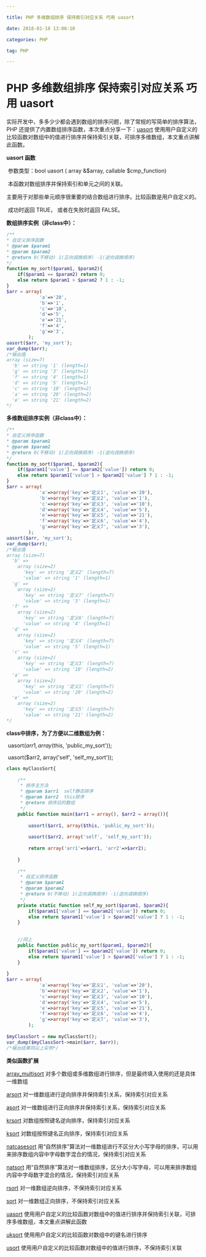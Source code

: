 ```yaml
---

title: PHP 多维数组排序 保持索引对应关系 巧用 uasort

date: 2018-01-18 13:00:10

categories: PHP

tag: PHP 

---
```


# PHP 多维数组排序 保持索引对应关系 巧用 uasort

​	实际开发中，多多少少都会遇到数组的排序问题，除了常规的写简单的排序算法，PHP 还提供了内置数组排序函数，本次重点分享一下：[uasort](http://www.php.net/manual/zh/function.uasort.php)  使用用户自定义的比较函数对数组中的值进行排序并保持索引关联，可排序多维数组，本文重点讲解此函数。 

<!--more-->

**uasort 函数**

​	参数类型：bool uasort ( array &$array, callable $cmp_function)

​	本函数对数组排序并保持索引和单元之间的关联。

​	主要用于对那些单元顺序很重要的结合数组进行排序。比较函数是用户自定义的。

​	成功时返回 TRUE， 或者在失败时返回 FALSE。 

**数组排序实例（非class中）：**

```php
/**
* 自定义排序函数
* @param $param1
* @param $param2
* @return 0(不移动) 1(正向调换顺序) -1(逆向调换顺序)
*/
function my_sort($param1, $param2){
    if($param1 == $param2) return 0;
    else return $param1 > $param2 ? 1 : -1;
}
$arr = array(
            'a'=>'20',
            'b'=>'1',
            'c'=>'10',
            'd'=>'5',
            'e'=>'21',
            'f'=>'4',
            'g'=>'3',
        );
uasort($arr, 'my_sort');
var_dump($arr);
/*输出值
array (size=7)
  'b' => string '1' (length=1)
  'g' => string '3' (length=1)
  'f' => string '4' (length=1)
  'd' => string '5' (length=1)
  'c' => string '10' (length=2)
  'a' => string '20' (length=2)
  'e' => string '21' (length=2)
*/

```



**多维数组排序实例（非class中）：**

```php
/**
* 自定义排序函数
* @param $param1
* @param $param2
* @return 0(不移动) 1(正向调换顺序) -1(逆向调换顺序)
*/
function my_sort($param1, $param2){
    if($param1['value'] == $param2['value']) return 0;
    else return $param1['value'] > $param2['value'] ? 1 : -1;
}
$arr = array(
            'a'=>array('key'=>'定义1', 'value'=>'20'),
            'b'=>array('key'=>'定义2', 'value'=>'1'),
            'c'=>array('key'=>'定义3', 'value'=>'10'),
            'd'=>array('key'=>'定义4', 'value'=>'5'),
            'e'=>array('key'=>'定义5', 'value'=>'21'),
            'f'=>array('key'=>'定义6', 'value'=>'4'),
            'g'=>array('key'=>'定义7', 'value'=>'3'),
        );
uasort($arr, 'my_sort');
var_dump($arr);
/*输出值
array (size=7)
  'b' =>
    array (size=2)
      'key' => string '定义2' (length=7)
      'value' => string '1' (length=1)
  'g' =>
    array (size=2)
      'key' => string '定义7' (length=7)
      'value' => string '3' (length=1)
  'f' =>
    array (size=2)
      'key' => string '定义6' (length=7)
      'value' => string '4' (length=1)
  'd' =>
    array (size=2)
      'key' => string '定义4' (length=7)
      'value' => string '5' (length=1)
  'c' =>
    array (size=2)
      'key' => string '定义3' (length=7)
      'value' => string '10' (length=2)
  'a' =>
    array (size=2)
      'key' => string '定义1' (length=7)
      'value' => string '20' (length=2)
  'e' =>
    array (size=2)
      'key' => string '定义5' (length=7)
      'value' => string '21' (length=2)
*/

```



**class中排序，为了方便以二维数组为例：**

​	uasort($arr1, array($this, 'public_my_sort'));

​	uasort($arr2, array('self', 'self_my_sort'));

```php
class myClassSort{
    
    /**
     * 排序主方法
     * @param $arr1  self静态排序
     * @param $arr2  this排序
     * @return 排序后的数组
     */
    public function main($arr1 = array(), $arr2 = array()){
    
        uasort($arr1, array($this, 'public_my_sort'));
        
        uasort($arr2, array('self', 'self_my_sort'));
        
        return array('arr1'=>$arr1, 'arr2'=>$arr2);
    
    }
    
    /**
     * 自定义排序函数
     * @param $param1
     * @param $param2
     * @return 0(不移动) 1(正向调换顺序) -1(逆向调换顺序)
     */
    private static function self_my_sort($param1, $param2){
        if($param1['value'] == $param2['value']) return 0;
        else return $param1['value'] > $param2['value'] ? 1 : -1;
    }
    
    
    //同上
    public function public_my_sort($param1, $param2){
        if($param1['value'] == $param2['value']) return 0;
        else return $param1['value'] > $param2['value'] ? 1 : -1;
    }
    
}
$arr = array(
            'a'=>array('key'=>'定义1', 'value'=>'20'),
            'b'=>array('key'=>'定义2', 'value'=>'1'),
            'c'=>array('key'=>'定义3', 'value'=>'10'),
            'd'=>array('key'=>'定义4', 'value'=>'5'),
            'e'=>array('key'=>'定义5', 'value'=>'21'),
            'f'=>array('key'=>'定义6', 'value'=>'4'),
            'g'=>array('key'=>'定义7', 'value'=>'3'),
        );
        
$myClassSort = new myClassSort();
var_dump($myClassSort->main($arr, $arr));
/*输出结果同以上实例*/

```





**类似函数扩展**

   [array_multisort](http://www.php.net/manual/zh/function.array-multisort.php) 对多个数组或多维数组进行排序，但是最终填入使用的还是具体一维数组

   [arsort](http://www.php.net/manual/zh/function.arsort.php)  对一维数组进行逆向排序并保持索引关系，保持索引对应关系

   [asort](http://www.php.net/manual/zh/function.asort.php)  对一维数组进行正向排序并保持索引关系，保持索引对应关系

   [krsort](http://www.php.net/manual/zh/function.krsort.php)  对数组按照键名逆向排序，保持索引对应关系

   [ksort](http://www.php.net/manual/zh/function.ksort.php)  对数组按照键名正向排序，保持索引对应关系

   [natcasesort](http://www.php.net/manual/zh/function.natcasesort.php)  用“自然排序”算法对一维数组进行不区分大小写字母的排序，可以用来排序数组内容中字母数字混合的情况，保持索引对应关系

   [natsort](http://www.php.net/manual/zh/function.natsort.php)  用“自然排序”算法对一维数组排序，区分大小写字母，可以用来排序数组内容中字母数字混合的情况，保持索引对应关系

   [rsort](http://www.php.net/manual/zh/function.rsort.php)  对一维数组逆向排序，不保持索引对应关系

   [sort](http://www.php.net/manual/zh/function.sort.php)  对一维数组正向排序，不保持索引对应关系

   [uasort](http://www.php.net/manual/zh/function.uasort.php)  使用用户自定义的比较函数对数组中的值进行排序并保持索引关联，可排序多维数组，本文重点讲解此函数

   [uksort](http://www.php.net/manual/zh/function.uksort.php)  使用用户自定义的比较函数对数组中的键名进行排序

   [usort](http://www.php.net/manual/zh/function.usort.php)  使用用户自定义的比较函数对数组中的值进行排序，不保持索引关联